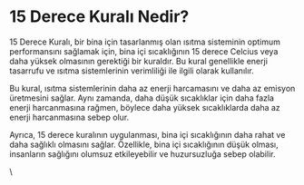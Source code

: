 # 15 Derece Kuralı Nedir?

15 Derece Kuralı, bir bina için tasarlanmış olan ısıtma sisteminin optimum performansını sağlamak için, bina içi sıcaklığının 15 derece Celcius veya daha yüksek olmasının gerektiği bir kuraldır. Bu kural genellikle enerji tasarrufu ve ısıtma sistemlerinin verimliliği ile ilgili olarak kullanılır.

Bu kural, ısıtma sistemlerinin daha az enerji harcamasını ve daha az emisyon üretmesini sağlar. Aynı zamanda, daha düşük sıcaklıklar için daha fazla enerji harcanmasına rağmen, böylece daha yüksek sıcaklıklarda daha az enerji harcanmasına sebep olur.

Ayrıca, 15 derece kuralının uygulanması, bina içi sıcaklığının daha rahat ve daha sağlıklı olmasını sağlar. Özellikle, bina içi sıcaklığının düşük olması, insanların sağlığını olumsuz etkileyebilir ve huzursuzluğa sebep olabilir.

\
